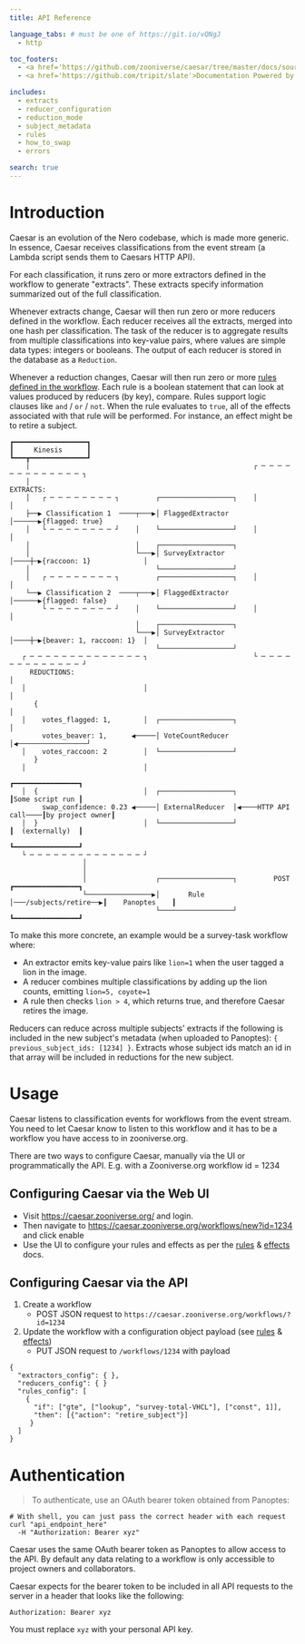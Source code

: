 ```yaml
---
title: API Reference

language_tabs: # must be one of https://git.io/vQNgJ
  - http

toc_footers:
  - <a href='https://github.com/zooniverse/caesar/tree/master/docs/source/'>Modify documentation</a>
  - <a href='https://github.com/tripit/slate'>Documentation Powered by Slate</a>

includes:
  - extracts
  - reducer_configuration
  - reduction_mode
  - subject_metadata
  - rules
  - how_to_swap
  - errors

search: true
---
```


# Introduction

Caesar is an evolution of the Nero codebase, which is made more generic. In
essence, Caesar receives classifications from the event stream (a Lambda script
sends them to Caesars HTTP API).

For each classification, it runs zero or more extractors defined in the
workflow to generate "extracts". These extracts specify information summarized
out of the full classification.

Whenever extracts change, Caesar will then run zero or more reducers defined in
the workflow. Each reducer receives all the extracts, merged into one hash per
classification. The task of the reducer is to aggregate results from multiple
classifications into key-value pairs, where values are simple data types:
integers or booleans. The output of each reducer is stored in the database as a
`Reduction`.

Whenever a reduction changes, Caesar will then run zero or more [rules defined
in the
workflow](https://github.com/zooniverse/caesar/blob/master/docs/rules.md). Each
rule is a boolean statement that can look at values produced by reducers (by
key), compare. Rules support logic clauses like `and` / `or` / `not`. When the
rule evaluates to `true`, all of the effects associated with that rule will be
performed. For instance, an effect might be to retire a subject.

```
┏━━━━━━━━━━━━━━━━━━┓
┃     Kinesis      ┃
┗━━━┳━━━━━━━━━━━━━━┛
    │                                                       ┌ ─ ─ ─ ─ ─ ─ ─ ─ ─ ─ ─ ─ ─ ┐
    │                                                         EXTRACTS:
    │   ┌ ─ ─ ─ ─ ─ ─ ─ ─ ┐         ┌──────────────────┐    │                           │
    ├──▶ Classification 1  ────┬───▶│ FlaggedExtractor │──────▶{flagged: true}
    │   └ ─ ─ ─ ─ ─ ─ ─ ─ ┘    │    └──────────────────┘    │                           │
    │                          │    ┌──────────────────┐
    │                          └───▶│ SurveyExtractor  │────┼─▶{raccoon: 1}             │
    │                               └──────────────────┘
    │   ┌ ─ ─ ─ ─ ─ ─ ─ ─ ┐         ┌──────────────────┐    │                           │
    └──▶ Classification 2  ────┬───▶│ FlaggedExtractor │──────▶{flagged: false}
        └ ─ ─ ─ ─ ─ ─ ─ ─ ┘    │    └──────────────────┘    │                           │
                               │    ┌──────────────────┐
                               └───▶│ SurveyExtractor  │────┼─▶{beaver: 1, raccoon: 1}  │
                                    └──────────────────┘
   ┌ ─ ─ ─ ─ ─ ─ ─ ─ ─ ─ ─ ─ ─ ─ ┐                          └ ─ ─ ─ ─ ─ ─ ─ ─ ─ ─ ─ ─ ─ ┘
     REDUCTIONS:                                                          │
   │                             │                                        │
      {                                                                   │
   │    votes_flagged: 1,        │  ┌──────────────────┐                  │
        votes_beaver: 1,      ◀─────│ VoteCountReducer │◀─────────────────┘
   │    votes_raccoon: 2         │  └──────────────────┘
      }
   │                             │
                                                                              ┏━━━━━━━━━━━━━━━━┓
   │  {                          │  ┌──────────────────┐                      ┃Some script run ┃
        swap_confidence: 0.23 ◀─────│ ExternalReducer  │◀────HTTP API call────┃by project owner┃
   │  }                          │  └──────────────────┘                      ┃  (externally)  ┃
                                                                              ┗━━━━━━━━━━━━━━━━┛
   └ ─ ─ ─ ─ ─ ─ ─ ─ ─ ─ ─ ─ ─ ─ ┘
                  │
                  │
                  │                 ┌──────────────────┐         POST         ┏━━━━━━━━━━━━━━━━┓
                  └────────────────▶│       Rule       │───/subjects/retire──▶┃    Panoptes    ┃
                                    └──────────────────┘                      ┗━━━━━━━━━━━━━━━━┛
```

To make this more concrete, an example would be a survey-task workflow where:

* An extractor emits key-value pairs like `lion=1` when the user tagged a lion
  in the image.
* A reducer combines multiple classifications by adding up the lion counts,
  emitting `lion=5, coyote=1`
* A rule then checks `lion > 4`, which returns true, and therefore Caesar
  retires the image.

Reducers can reduce across multiple subjects' extracts if the following is
included in the new subject's metadata (when uploaded to Panoptes): `{
previous_subject_ids: [1234] }`. Extracts whose subject ids match an id in that
array will be included in reductions for the new subject.

# Usage

Caesar listens to classification events for workflows from the event stream.
You need to let Caesar know to listen to this workflow and it has to be a
workflow you have access to in zooniverse.org.

There are two ways to configure Caesar, manually via the UI or programmatically the API.
E.g. with a Zooniverse.org workflow id = 1234

## Configuring Caesar via the Web UI
 + Visit https://caesar.zooniverse.org/ and login.
 + Then navigate to https://caesar.zooniverse.org/workflows/new?id=1234 and click enable
 + Use the UI to configure your rules and effects as per the [rules](#rules) & [effects](#effects) docs.

## Configuring Caesar via the API
1. Create a workflow
    + POST JSON request to `https://caesar.zooniverse.org/workflows/?id=1234`
0. Update the workflow with a configuration object payload (see [rules](docs/rules.md#rules) & [effects](docs/effects.md))
    + PUT JSON request to `/workflows/1234` with payload
```
{
  "extractors_config": { },
  "reducers_config": { }
  "rules_config": [
    {
      "if": ["gte", ["lookup", "survey-total-VHCL"], ["const", 1]],
      "then": [{"action": "retire_subject"}]
     }
  ]
}
```

# Authentication

> To authenticate, use an OAuth bearer token obtained from Panoptes:

```shell
# With shell, you can just pass the correct header with each request
curl "api_endpoint_here"
  -H "Authorization: Bearer xyz"
```

Caesar uses the same OAuth bearer token as Panoptes to allow access to the API. By default any data relating to a workflow is only accessible to project owners and collaborators.

Caesar expects for the bearer token to be included in all API requests to the server in a header that looks like the following:

`Authorization: Bearer xyz`

<aside class="notice">
You must replace <code>xyz</code> with your personal API key.
</aside>

